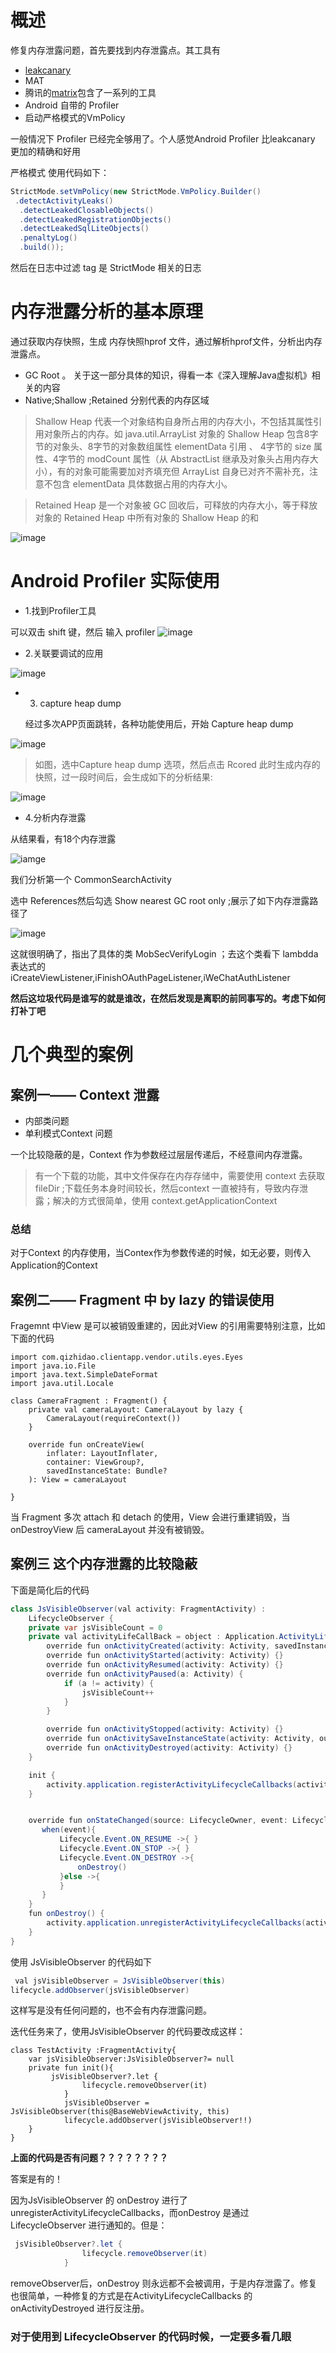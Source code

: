 # 概述

修复内存泄露问题，首先要找到内存泄露点。其工具有

- [leakcanary](https://github.com/square/leakcanary)
- MAT
- 腾讯的[matrix](https://github.com/Tencent/matrix#matrix_cn)包含了一系列的工具
- Android 自带的 Profiler
- 启动严格模式的VmPolicy

一般情况下 Profiler 已经完全够用了。个人感觉Android Profiler 比leakcanary 更加的精确和好用

严格模式 使用代码如下：
```java 
StrictMode.setVmPolicy(new StrictMode.VmPolicy.Builder() 
 .detectActivityLeaks()
  .detectLeakedClosableObjects()
  .detectLeakedRegistrationObjects()
  .detectLeakedSqlLiteObjects()
  .penaltyLog() 
  .build()); 
```
然后在日志中过滤 tag 是 StrictMode 相关的日志



#  内存泄露分析的基本原理

通过获取内存快照，生成 内存快照hprof 文件，通过解析hprof文件，分析出内存泄露点。

- GC Root 。 关于这一部分具体的知识，得看一本《深入理解Java虚拟机》相关的内容
- Native;Shallow ;Retained 分别代表的内存区域
> Shallow Heap 代表一个对象结构自身所占用的内存大小，不包括其属性引用对象所占的内存。如 java.util.ArrayList 对象的 Shallow Heap 包含8字节的对象头、8字节的对象数组属性 elementData 引用 、 4字节的 size 属性、4字节的 modCount 属性（从 AbstractList 继承及对象头占用内存大小），有的对象可能需要加对齐填充但 ArrayList 自身已对齐不需补充，注意不包含 elementData 具体数据占用的内存大小。

> Retained Heap 是一个对象被 GC 回收后，可释放的内存大小，等于释放对象的 Retained Heap 中所有对象的 Shallow Heap 的和



![image](assets/WechatIMG15.jpg)



#  Android Profiler 实际使用



- 1.找到Profiler工具


可以双击 shift 键，然后 输入 profiler
![image](assets/1693880076255.jpg)

- 2.关联要调试的应用

![image](assets/WechatIMG12.jpg)
  
- 3. capture heap dump 
  
  经过多次APP页面跳转，各种功能使用后，开始 Capture heap dump

![image](assets/WechatIMG13.jpg)

>如图，选中Capture heap dump 选项，然后点击 Rcored 此时生成内存的快照，过一段时间后，会生成如下的分析结果:

![image](assets/WechatIMG9.jpg)


- 4.分析内存泄露

从结果看，有18个内存泄露

![iamge](assets/WechatIMG14.jpg)

我们分析第一个 CommonSearchActivity

选中 References然后勾选 Show nearest GC root only ;展示了如下内存泄露路径了

![image](assets/WechatIMG10.jpg)

这就很明确了，指出了具体的类 MobSecVerifyLogin ；去这个类看下 lambdda 表达式的 iCreateViewListener,iFinishOAuthPageListener,iWeChatAuthListener

**然后这垃圾代码是谁写的就是谁改，在然后发现是离职的前同事写的。考虑下如何打补丁吧**


# 几个典型的案例


  ## 案例一—— Context 泄露

- 内部类问题
- 单利模式Context 问题


一个比较隐蔽的是，Context 作为参数经过层层传递后，不经意间内存泄露。


> 有一个下载的功能，其中文件保存在内存存储中，需要使用 context 去获取 fileDir ;下载任务本身时间较长，然后context 一直被持有，导致内存泄露；解决的方式很简单，使用 context.getApplicationContext

### 总结
对于Context 的内存使用，当Contex作为参数传递的时候，如无必要，则传入Application的Context


## 案例二——   Fragment 中 by lazy 的错误使用

Fragemnt 中View 是可以被销毁重建的，因此对View 的引用需要特别注意，比如下面的代码

```koltin
import com.qizhidao.clientapp.vendor.utils.eyes.Eyes
import java.io.File
import java.text.SimpleDateFormat
import java.util.Locale

class CameraFragment : Fragment() {
    private val cameraLayout: CameraLayout by lazy {
        CameraLayout(requireContext())
    }

    override fun onCreateView(
        inflater: LayoutInflater,
        container: ViewGroup?,
        savedInstanceState: Bundle?
    ): View = cameraLayout

}

```
当 Fragment 多次 attach 和 detach 的使用，View 会进行重建销毁，当 onDestroyView  后 cameraLayout 并没有被销毁。

## 案例三  这个内存泄露的比较隐蔽

下面是简化后的代码
``` java 
class JsVisibleObserver(val activity: FragmentActivity) :
    LifecycleObserver {
    private var jsVisibleCount = 0
    private val activityLifeCallBack = object : Application.ActivityLifecycleCallbacks {
        override fun onActivityCreated(activity: Activity, savedInstanceState: Bundle?) {}
        override fun onActivityStarted(activity: Activity) {}
        override fun onActivityResumed(activity: Activity) {}
        override fun onActivityPaused(a: Activity) {
            if (a != activity) {
                jsVisibleCount++
            }
        }

        override fun onActivityStopped(activity: Activity) {}
        override fun onActivitySaveInstanceState(activity: Activity, outState: Bundle) {}
        override fun onActivityDestroyed(activity: Activity) {}
    }

    init {
        activity.application.registerActivityLifecycleCallbacks(activityLifeCallBack)
    }


    override fun onStateChanged(source: LifecycleOwner, event: Lifecycle.Event) {
       when(event){
           Lifecycle.Event.ON_RESUME ->{ }
           Lifecycle.Event.ON_STOP ->{ }
           Lifecycle.Event.ON_DESTROY ->{
               onDestroy()
           }else ->{
           }
       }
    }
    fun onDestroy() {
        activity.application.unregisterActivityLifecycleCallbacks(activityLifeCallBack)
    }
}
```

使用 JsVisibleObserver 的代码如下

```Java
 val jsVisibleObserver = JsVisibleObserver(this)
lifecycle.addObserver(jsVisibleObserver)
```

这样写是没有任何问题的，也不会有内存泄露问题。


迭代任务来了，使用JsVisibleObserver 的代码要改成这样：

```
class TestActivity :FragmentActivity{
    var jsVisibleObserver:JsVisibleObserver?= null
    private fun init(){
         jsVisibleObserver?.let {
                lifecycle.removeObserver(it)
            }
            jsVisibleObserver = JsVisibleObserver(this@BaseWebViewActivity, this)
            lifecycle.addObserver(jsVisibleObserver!!)
    }
}

```

**上面的代码是否有问题？？？？？？？？**


答案是有的！

因为JsVisibleObserver 的 onDestroy 进行了  unregisterActivityLifecycleCallbacks，而onDestroy  是通过 LifecycleObserver 进行通知的。但是：

```java 
 jsVisibleObserver?.let {
                lifecycle.removeObserver(it)
            }
```
removeObserver后，onDestroy 则永远都不会被调用，于是内存泄露了。修复也很简单，一种修复的方式是在ActivityLifecycleCallbacks 的 onActivityDestroyed 进行反注册。


### 对于使用到 LifecycleObserver 的代码时候，一定要多看几眼

